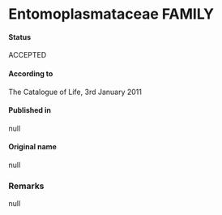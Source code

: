 Entomoplasmataceae FAMILY
=======

#### Status
ACCEPTED

#### According to
The Catalogue of Life, 3rd January 2011

#### Published in
null

#### Original name
null

### Remarks
null